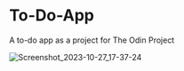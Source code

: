# To-Do-App
A to-do app as a project for The Odin Project


![Screenshot_2023-10-27_17-37-24](https://github.com/ElliotNykvist/To-Do-App/assets/126269599/1dd8ca4e-a83a-45c1-8576-ecb5514e9072)
